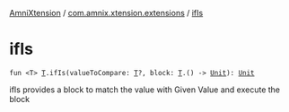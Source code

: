 [AmniXtension](../index.md) / [com.amnix.xtension.extensions](index.md) / [ifIs](./if-is.md)

# ifIs

`fun <T> `[`T`](if-is.md#T)`.ifIs(valueToCompare: `[`T`](if-is.md#T)`?, block: `[`T`](if-is.md#T)`.() -> `[`Unit`](https://kotlinlang.org/api/latest/jvm/stdlib/kotlin/-unit/index.html)`): `[`Unit`](https://kotlinlang.org/api/latest/jvm/stdlib/kotlin/-unit/index.html)

ifIs provides a block to match the value with Given Value and execute the block

